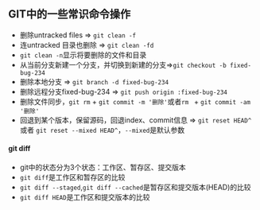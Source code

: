 ## GIT中的一些常识命令操作

* 删除untracked files => `git clean -f`
* 连untracked 目录也删除 => `git clean -fd`
* `git clean -n`显示将要删除的文件和目录
* 从当前分支新建一个分支，并切换到新建的分支=>`git checkout -b fixed-bug-234`
* 删除本地分支 => `git branch -d fixed-bug-234`
* 删除远程分支fixed-bug-234 => `git push origin :fixed-bug-234`
* 删除文件同步，`git rm` + `git commit -m '删除'`或者`rm ` + `git commit -am '删除'`
* 回退到某个版本，保留源码，回退index、commit信息 => `git reset HEAD^` 或者 `git reset --mixed HEAD^`，`--mixed`是默认参数

#### git diff
* git中的状态分为3个状态：工作区、暂存区、提交版本
* `git diff`是工作区和暂存区的比较
* `git diff --staged`,`git diff --cached`是暂存区和提交版本(HEAD)的比较
* `git diff HEAD`是工作区和提交版本的比较
